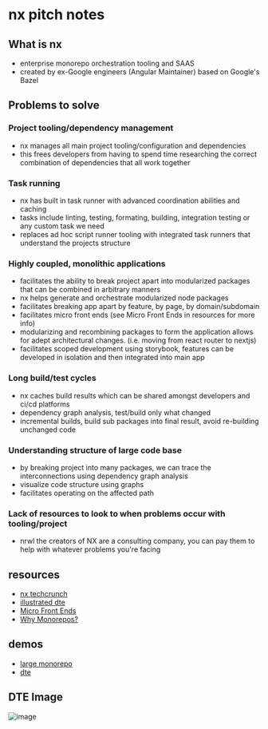 # nx pitch notes

## What is nx
- enterprise monorepo orchestration tooling and SAAS
- created by ex-Google engineers (Angular Maintainer) based on Google's Bazel

## Problems to solve

### Project tooling/dependency management
  - nx manages all main project tooling/configuration and dependencies
  - this frees developers from having to spend time researching the correct combination of dependencies that all work together

### Task running
  - nx has built in task runner with advanced coordination abilities and caching
  - tasks include linting, testing, formating, building, integration testing or any custom task we need
  - replaces ad hoc script runner tooling with integrated task runners that understand the projects structure

### Highly coupled, monolithic applications
  - facilitates the ability to break project apart into modularized packages that can be combined in arbitrary manners
  - nx helps generate and orchestrate modularized node packages
  - facilitates breaking app apart by feature, by page, by domain/subdomain
  - facilitates micro front ends (see Micro Front Ends in resources for more info)
  - modularizing and recombining packages to form the application allows for adept architectural changes. (i.e. moving from react router to nextjs)
  - facilitates scoped development using storybook, features can be developed in isolation and then integrated into main app

### Long build/test cycles
  - nx caches build results which can be shared amongst developers and ci/cd platforms
  - dependency graph analysis, test/build only what changed
  - incremental builds, build sub packages into final result, avoid re-building unchanged code

### Understanding structure of large code base
  - by breaking project into many packages, we can trace the interconnections using dependency graph analysis
  - visualize code structure using graphs
  - facilitates operating on the affected path

### Lack of resources to look to when problems occur with tooling/project
  - nrwl the creators of NX are a consulting company, you can pay them to help with whatever problems you're facing 

## resources
- [nx techcrunch](https://techcrunch.com/2022/11/17/with-8-6m-in-seed-funding-nx-wants-to-take-monorepos-mainstream)
- [illustrated dte](https://nx.dev/more-concepts/illustrated-dte)
- [Micro Front Ends](https://techblog.geekyants.com/building-a-micro-frontend-using-react-and-angular)
- [Why Monorepos?](./why-monorepos.md)

## demos
- [large monorepo](https://github.com/vsavkin/large-monorepo)
- [dte](https://github.com/vsavkin/lerna-dte)

## DTE Image
![image](https://user-images.githubusercontent.com/16461670/219460948-da59f9f0-cdf9-480b-ab81-2580fdda9439.png)
